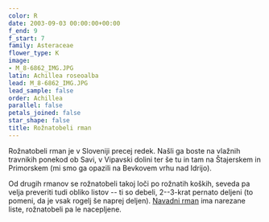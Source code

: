 ```yaml
---
color: R
date: 2003-09-03 00:00:00+00:00
f_end: 9
f_start: 7
family: Asteraceae
flower_type: K
image:
- M_8-6862_IMG.JPG
latin: Achillea roseoalba
lead: M_8-6862_IMG.JPG
lead_sample: false
order: Achillea
parallel: false
petals_joined: false
star_shape: false
title: Rožnatobeli rman
---
```

Rožnatobeli rman je v Sloveniji precej redek. Našli ga boste na vlažnih travnikih ponekod ob Savi, v Vipavski dolini ter še tu in tam na Štajerskem in Primorskem (mi smo ga opazili na Bevkovem vrhu nad Idrijo).

Od drugih rmanov se rožnatobeli takoj loči po rožnatih koških, seveda pa velja preveriti tudi obliko listov -- ti so debeli, 2--3-krat pernato deljeni (to pomeni, da je vsak rogelj še naprej deljen). [Navadni rman](../achilleamillefolium/) ima narezane liste, rožnatobeli pa le nacepljene.
